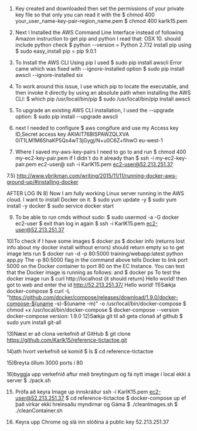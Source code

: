 
1) Key created and downloaded then set the permissions of your private key
   file so that only you can read it with the
    $ chmod 400 your_user_name-key-pair-region_name.pem
    $ chmod 400 karlk15.pem

2) Next I Installed the AWS Command Line Interface
   instead of following Amazon instruction to get pip and python
   I read that:
   OSX 10. should include python check
    $ python --version = Python 2.7.12
   install pip using
    $ sudo easy_install pip = pip 9.0.1

3) To Install the AWS CLI Using pip I used
    $ sudo pip install awscli
   Error came which was fixed with --ignore-installed option
    $ sudo pip install awscli --ignore-installed six

4) To work around this issue,  I use which pip to locate the executable,
   and then invoke it directly by using an absolute path when installing
   the AWS CLI:
    $ which pip
      /usr/local/bin/pip
    $ sudo /usr/local/bin/pip install awscli

5) To upgrade an existing AWS CLI installation, I used the --upgrade option:
    $ sudo pip install --upgrade awscli

6) next I needed to configure
    $ aws congifure
   and use my Access key ID,Secret access key
      AKIAIT76BISPAWZQLXVA
      0iT1LM1M6ShaKP5Qs4wT3jGygj/N+u0C6Z+fihwO
      eu-west-1

7) Where I saved my-aws-key-pairs I need to go to and run
    $ chmod 400 my-ec2-key-pair.pem if I didn´t do it already
   than
    $ ssh -i my-ec2-key-pair.pem ec2-user@<EC2-INSTANCE-PUBLIC-IP-ADDRESS>
      ssh -i KarlK15.pem ec2-user@52.213.251.37

7.5) http://www.ybrikman.com/writing/2015/11/11/running-docker-aws-ground-up/#installing-docker

AFTER LOG IN
8) Now I am fully working Linux server running in the AWS cloud.
   I want to install Docker on it.
    $ sudo yum update -y
    $ sudo yum install -y docker
    $ sudo service docker start

9) To be able to run cmds without sudo:
    $ sudo usermod -a -G docker ec2-user
    $ exit
   than log in again
    $ ssh -i KarlK15.pem ec2-user@52.213.251.37

10)To check if I have some images
    $ docker ps
    $ docker info (returns lost info about my docker install without errors)
   should return empty so to get image lets run
    $ docker run -d -p 80:5000 training/webapp:latest python app.py
   The -p 80:5000 flag in the command above tells Docker to link port 5000 on the
   Docker container to port 80 on the EC Instance.
   You can test that the Docker image is running as follows: and
    $ docker ps
   To test the docker image run
    $ curl http://localhost (it should return)
      Hello world!
    then got to web and enter the id http://52.213.251.37/
      Hello world!
11)Sækja docker-compose
    $ curl -L "https://github.com/docker/compose/releases/download/1.9.0/docker-compose-$(uname -s)-$(uname -m)" -o /usr/local/bin/docker-compose
    $ chmod +x /usr/local/bin/docker-compose
    $ docker-compose --version
      docker-compose version: 1.9.0
12)Sækja git til að geta clonað af github
    $ sudo yum install git-all

13)Næst er að clona verkefnið af GitHub
  $ git clone https://github.com/Karlk15/reference-tictactoe.git

14)ath hvort verkefnið sé komið
  $ ls
  $ cd reference-tictactoe

15)Breyta öllum 3000 ports í 80

16)byggja upp verkefnið aftur með breytingum og fá nytt image í local ekki á server
   $ ./pack.sh

15) Prófa að keyra Image up innskráður ssh -i KarlK15.pem ec2-user@52.213.251.37
   $ cd reference-tictactoe
   $ docker-compose up
   ef það virkar ekki hreinsaðu myndirnar og Gáma
   $ ./cleanImages.sh
   $ ./cleanContainer.sh

16) Keyra upp Chrome og slá inn slóðina á public key
    52.213.251.37
